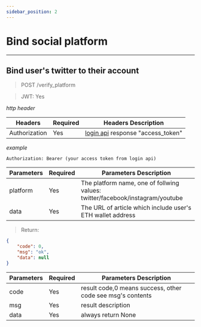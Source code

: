 ```yaml
---
sidebar_position: 2
---
```


# Bind social platform
___
## Bind user's twitter to their account
> POST /verify_platform

> JWT: Yes

*http header*

| Headers  | Required |  Headers Description|
| ------------- | ------------- |--------|
| Authorization  | Yes  |  [login api](/docs/SwapChat/User/user-login#login-with-metamask-sign) response "access_token" |

*example*

```
Authorization: Bearer (your access token from login api)
```


| Parameters  | Required |  Parameters Description|
| ------------- | ------------- |--------|
| platform  | Yes  |  The platform name, one of follwing values: twitter/facebook/instagram/youtube  |
| data  | Yes  |  The URL of article which include user's ETH wallet address  |

> Return:


```json
{
    "code": 0,
    "msg": "ok",
    "data": null
}
```

| Parameters  | Required |  Parameters Description|
| ------------- | ------------- |--------|
| code  | Yes  |  result code,0 means success, other code see msg's contents  |
| msg  | Yes  | result description   |
| data  | Yes  | always return None |
